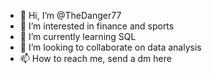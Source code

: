 - 👋 Hi, I’m @TheDanger77
- 👀 I’m interested in finance and sports
- 🌱 I’m currently learning SQL
- 💞️ I’m looking to collaborate on data analysis
- 📫 How to reach me, send a dm here

<!---
TheDanger77/TheDanger77 is a ✨ special ✨ repository because its `README.md` (this file) appears on your GitHub profile.
You can click the Preview link to take a look at your changes.
--->
